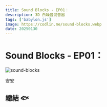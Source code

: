 ```yaml
---
title: Sound Blocks - EP01：
description: 3D 白噪音混音器
tags: ['babylon.js']
image: https://codlin.me/sound-blocks.webp
date: 20250130
---
```


# Sound Blocks - EP01：

![sound-blocks](/sound-blocks.webp)

安安

## 總結 🐟
